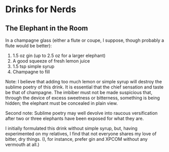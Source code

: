 Drinks for Nerds
================

The Elephant in the Room
------------------------

In a champagne glass (either a flute or coupe, I suppose, though probably a
flute would be better):

  1. 1.5 oz gin (up to 2.5 oz for a larger elephant)
  2. A good squeeze of fresh lemon juice
  3. 1.5 tsp simple syrup
  4. Champagne to fill

Note: I believe that adding too much lemon or simple syrup will destroy the
sublime poetry of this drink.  It is essential that the chief sensation and
taste be that of champagne.  The imbiber must not be made suspicious that,
through the device of excess sweetness or bitterness, something is being
hidden; the elephant must be concealed in plain view.

Second note: Sublime poetry may well devolve into raucous versification after
two or three elephants have been exposed for what they are.

I initially formulated this drink without simple syrup, but, having
experimented on my relatives, I find that not everyone shares my love of
bitter, dry things.  (I, for instance, prefer gin and XPCOM without any
vermouth at all.)

